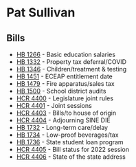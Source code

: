 # Pat Sullivan
## Bills
* [HB 1266](bill/2021-22/hb/1266/) - Basic education salaries
* [HB 1332](bill/2021-22/hb/1332/) - Property tax deferral/COVID
* [HB 1346](bill/2021-22/hb/1346/) - Children/treatment & testing
* [HB 1451](bill/2021-22/hb/1451/) - ECEAP entitlement date
* [HB 1479](bill/2021-22/hb/1479/) - Fire apparatus/sales tax
* [HB 1500](bill/2021-22/hb/1500/) - School district audits
* [HCR 4400](bill/2021-22/hcr/4400/) - Legislature joint rules
* [HCR 4401](bill/2021-22/hcr/4401/) - Joint sessions
* [HCR 4403](bill/2021-22/hcr/4403/) - Bills/to house of origin
* [HCR 4404](bill/2021-22/hcr/4404/) - Adjourning SINE DIE
* [HB 1732](bill/2021-22/hb/1732/) - Long-term care/delay
* [HB 1734](bill/2021-22/hb/1734/) - Low-proof beverages/tax
* [HB 1736](bill/2021-22/hb/1736/) - State student loan program
* [HCR 4405](bill/2021-22/hcr/4405/) - Bill status for 2022 session
* [HCR 4406](bill/2021-22/hcr/4406/) - State of the state address
